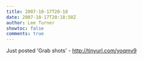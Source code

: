 ```yaml
---
title: 2007-10-17T20-18
date: 2007-10-17T20:18:58Z
author: Lee Turner
showtoc: false
comments: true
---
```


Just posted 'Grab shots' - http://tinyurl.com/yoqmv9


